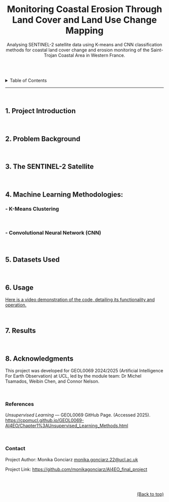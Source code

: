 <div align="center">
  
  # Monitoring Coastal Erosion Through Land Cover and Land Use Change Mapping
</div>


<div align="center">
  
Analysing SENTINEL-2 satellite data using K-means and CNN classification methods for coastal land cover change and erosion monitoring of the Saint-Trojan Coastal Area in Western France.
## <a id="top"></a> 
</div>


<br>  
<br>  

<details>
<summary>Table of Contents</summary>
  
1. [Project Introduction](#1-project-introduction)
2. [Problem Background](#2-problem-background)
3. [The SENTINEL-2 Satellite](#3-the-sentinel-2-satellite)
4. [Machine Learning Methodologies:](#4-machine-learning-methodologies)
    - [K-Means Clustering](#k-means-clustering)
    - [Convolutional Neural Network (CNN)](#convolutional-neural-network-cnn)
5. [Datasets Used](#5-datasets-used)
6. [Usage](#6-usage)
7. [Results](#7-results)
8. [Acknowledgements](#8-acknowledgments)
    - [References](#references)
    - [Contact](#contact)

</details>

---

<br>  


## 1. Project Introduction



<br>  

## 2. Problem Background



<br>  

## 3. The SENTINEL-2 Satellite



<br>  


## 4. Machine Learning Methodologies:

### - K-Means Clustering



<br>  


### - Convolutional Neural Network (CNN)



<br>  


## 5. Datasets Used



<br>  

## 6. Usage

[Here is a video demonstration of the code, detailing its functionality and operation.](https://youtu.be/rqpMsphdrzo)






<br>  

## 7. Results



<br>  

## 8. Acknowledgments

This project was developed for GEOL0069 2024/2025 (Artificial Intelligence For Earth Observation) at UCL, led by the module team: Dr Michel Tsamados, Weibin Chen, and Connor Nelson.

<br>  


### References
*Unsupervised Learning* — GEOL0069 GitHub Page. (Accessed 2025). https://cpomucl.github.io/GEOL0069-AI4EO/Chapter1%3AUnsupervised_Learning_Methods.html

<br>  

### Contact

Project Author: Monika Gonciarz monika.gonciarz.22@ucl.ac.uk

Project Link: https://github.com/monikagonciarz/AI4EO_final_project

<br>
<br>



<div style="text-align: right;">
  
  [(Back to top)](#top)
</div>



